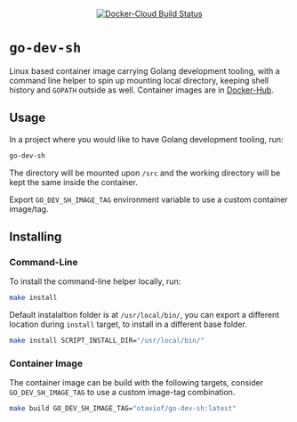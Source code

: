 <p align="center">
    <a alt="Docker-Cloud Build Status" href="https://hub.docker.com/r/otaviof/go-dev-sh">
        <img alt="Docker-Cloud Build Status" src="https://img.shields.io/docker/cloud/build/otaviof/go-dev-sh.svg">
    </a>
</p>

# `go-dev-sh`

Linux based container image carrying Golang development tooling, with a command line helper to spin
up mounting local directory, keeping shell history and `GOPATH` outside as well. Container images are
in [Docker-Hub][dockerhub].

## Usage

In a project where you would like to have Golang development tooling, run:

```bash
go-dev-sh
```

The directory will be mounted upon `/src` and the working directory will be kept the same inside the
container.

Export `GO_DEV_SH_IMAGE_TAG` environment variable to use a custom container image/tag.

## Installing

### Command-Line

To install the command-line helper locally, run:

```bash
make install
```

Default instalaltion folder is at `/usr/local/bin/`, you can export a different location during
`install` target, to install in a different base folder.

```bash
make install SCRIPT_INSTALL_DIR="/usr/local/bin/"
```

### Container Image

The container image can be build with the following targets, consider `GO_DEV_SH_IMAGE_TAG` to use a
custom image-tag combination.

```bash
make build GO_DEV_SH_IMAGE_TAG="otaviof/go-dev-sh:latest"
```

[dockerhub]: https://hub.docker.com/r/otaviof/go-dev-sh